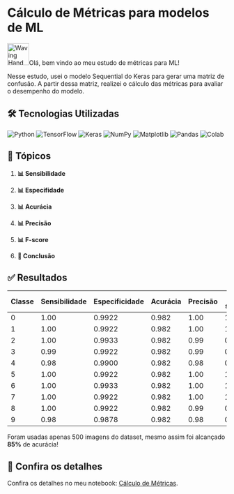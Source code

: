 # Cálculo de Métricas para modelos de ML
<img src="https://raw.githubusercontent.com/Tarikul-Islam-Anik/Animated-Fluent-Emojis/master/Emojis/Hand%20gestures/Waving%20Hand.png" alt="Waving Hand" width="50" height="50" />Olá, bem vindo ao meu estudo de métricas para ML!

Nesse estudo, usei o modelo Sequential do Keras para gerar uma matriz de confusão.
A partir dessa matriz, realizei o cálculo das métricas para avaliar o desempenho do modelo.

## 🛠️ Tecnologias Utilizadas
![Python](https://img.shields.io/badge/-Python-333?style=flat&logo=python&logoColor=white)
![TensorFlow](https://img.shields.io/badge/-TensorFlow-FF6F00?style=flat&logo=tensorflow&logoColor=white)
![Keras](https://img.shields.io/badge/-Keras-D00000?style=flat&logo=keras&logoColor=white)
![NumPy](https://img.shields.io/badge/-NumPy-013243?style=flat&logo=numpy&logoColor=white)
![Matplotlib](https://img.shields.io/badge/-Matplotlib-11557C?style=flat&logo=matplotlib&logoColor=white)
![Pandas](https://img.shields.io/badge/-Pandas-150458?style=flat&logo=pandas&logoColor=white)
![Colab](https://img.shields.io/badge/-Google%20Colab-F9AB00?style=flat&logo=google-colab&logoColor=white)

## 📑 Tópicos

1. **📊 Sensibilidade**

2. **📊 Especifidade**

3. **📊 Acurácia**

4. **📊 Precisão**

5. **📊 F-score**

6. **📝 Conclusão**
   

## ✅ Resultados
<table>
  <thead>
    <tr>
      <th>Classe</th>
      <th>Sensibilidade</th>
      <th>Especificidade</th>
      <th>Acurácia</th>
      <th>Precisão</th>
      <th>F-score</th>
    </tr>
  </thead>
  <tbody>
    <tr>
      <td>0</td>
      <td>1.00</td>
      <td>0.9922</td>
      <td>0.982</td>
      <td>1.00</td>
      <td>1.0</td>
    </tr>
    <tr>
      <td>1</td>
      <td>1.00</td>
      <td>0.9922</td>
      <td>0.982</td>
      <td>1.00</td>
      <td>1.00</td>
    </tr>
    <tr>
      <td>2</td>
      <td>1.00</td>
      <td>0.9933</td>
      <td>0.982</td>
      <td>0.99</td>
      <td>0.99</td>
    </tr>
    <tr>
      <td>3</td>
      <td>0.99</td>
      <td>0.9922</td>
      <td>0.982</td>
      <td>0.99</td>
      <td>0.99</td>
    </tr>
    <tr>
      <td>4</td>
      <td>0.98</td>
      <td>0.9900</td>
      <td>0.982</td>
      <td>0.98</td>
      <td>0.98</td>
    </tr>
    <tr>
      <td>5</td>
      <td>1.00</td>
      <td>0.9922</td>
      <td>0.982</td>
      <td>1.00</td>
      <td>1.00</td>
    </tr>
    <tr>
      <td>6</td>
      <td>1.00</td>
      <td>0.9933</td>
      <td>0.982</td>
      <td>1.00</td>
      <td>1.00</td>
    </tr>
    <tr>
      <td>7</td>
      <td>1.00</td>
      <td>0.9922</td>
      <td>0.982</td>
      <td>1.00</td>
      <td>1.00</td>
    </tr>
    <tr>
      <td>8</td>
      <td>1.00</td>
      <td>0.9922</td>
      <td>0.982</td>
      <td>0.99</td>
      <td>0.995</td>
    </tr>
    <tr>
      <td>9</td>
      <td>0.98</td>
      <td>0.9878</td>
      <td>0.982</td>
      <td>0.98</td>
      <td>0.975</td>
    </tr>
  </tbody>
</table>


Foram usadas apenas 500 imagens do dataset, mesmo assim foi alcançado **85%** de acurácia!

## 👀 Confira os detalhes
Confira os detalhes no meu notebook: [Cálculo de Métricas](https://colab.research.google.com/drive/1I9oK5RaJ_J0c9nZKNu23ieQ1Dc2uY4lU?usp=sharing).
